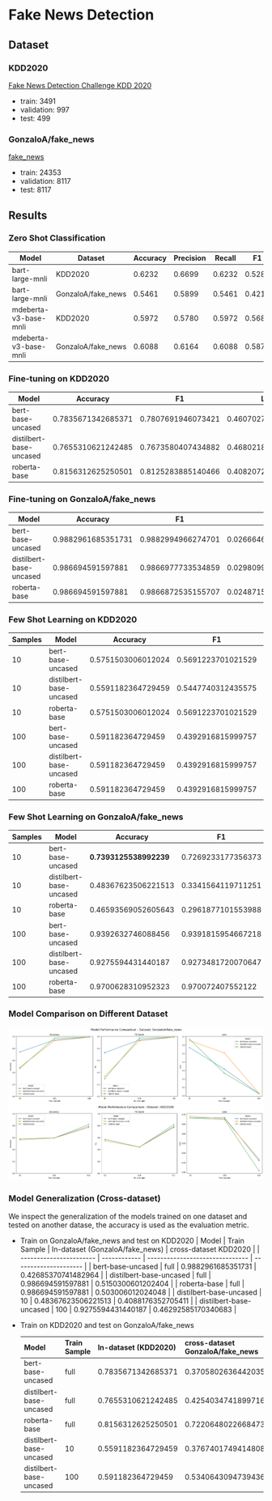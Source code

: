 # Fake News Detection

## Dataset

### KDD2020

[Fake News Detection Challenge KDD 2020](https://www.kaggle.com/competitions/fakenewskdd2020/overview)

- train: 3491
- validation: 997
- test: 499

### GonzaloA/fake_news

[fake_news](https://huggingface.co/datasets/GonzaloA/fake_news)

- train: 24353
- validation: 8117
- test: 8117

## Results

### Zero Shot Classification
| Model                 | Dataset            | Accuracy     | Precision | Recall | F1     |
| --------------------- | ------------------ | ------------ | --------- | ------ | ------ |
| bart-large-mnli       | KDD2020            | 0.6232       | 0.6699    | 0.6232 | 0.5285 |
| bart-large-mnli       | GonzaloA/fake_news | 0.5461       | 0.5899    | 0.5461 | 0.4210 |
| mdeberta-v3-base-mnli | KDD2020            | 0.5972       | 0.5780    | 0.5972 | 0.5685 |
| mdeberta-v3-base-mnli | GonzaloA/fake_news | 0.6088       | 0.6164    | 0.6088 | 0.5876 |

### Fine-tuning on KDD2020

| Model                   | Accuracy           | F1                 | Loss                |
| ----------------------- | ------------------ | ------------------ | ------------------- |
| bert-base-uncased       | 0.7835671342685371 | 0.7807691946073421 | 0.46070271730422974 |
| distilbert-base-uncased | 0.7655310621242485 | 0.7673580407434882 | 0.46802181005477905 |
| roberta-base            | 0.8156312625250501 | 0.8125283885140466 | 0.4082072079181671  |

### Fine-tuning on GonzaloA/fake_news

| Model                   | Accuracy           | F1                 | Loss                 |
| ----------------------- | ------------------ | ------------------ | -------------------- |
| bert-base-uncased       | 0.9882961685351731 | 0.9882994966274701 | 0.026664618402719498 |
| distilbert-base-uncased | 0.986694591597881  | 0.9866977733534859 | 0.029809903353452682 |
| roberta-base            | 0.986694591597881  | 0.9866872535155707 | 0.024871505796909332 |

### Few Shot Learning on KDD2020

| Samples | Model                   | Accuracy           | F1                 | Loss               |
| ------- | ----------------------- | ------------------ | ------------------ | ------------------ |
| 10      | bert-base-uncased       | 0.5751503006012024 | 0.5691223701021529 | 0.6813642978668213 |
| 10      | distilbert-base-uncased | 0.5591182364729459 | 0.5447740312435575 | 0.6902174949645996 |
| 10      | roberta-base            | 0.5751503006012024 | 0.5691223701021529 | 0.6813642978668213 |
| 100     | bert-base-uncased       | 0.591182364729459  | 0.4392916815999757 | 0.6831763982772827 |
| 100     | distilbert-base-uncased | 0.591182364729459  | 0.4392916815999757 | 0.677597165107727  |
| 100     | roberta-base            | 0.591182364729459  | 0.4392916815999757 | 0.6732369661331177 |


### Few Shot Learning on GonzaloA/fake_news

| Samples | Model                   | Accuracy               | F1                 | Loss               |
| ------- | ----------------------- | ---------------------- | ------------------ | ------------------ |
| 10      | bert-base-uncased       | **0.7393125538992239** | 0.7269233177356373 | 0.570989727973938  |
| 10      | distilbert-base-uncased | 0.48367623506221513    | 0.3341564119711251 | 0.6532924771308899 |
| 10      | roberta-base            | 0.46593569052605643    | 0.2961877101553988 | 0.6716976761817932 |
| 100     | bert-base-uncased       | 0.9392632746088456     | 0.9391815954667218 | 0.3166244924068451 |
| 100     | distilbert-base-uncased | 0.9275594431440187     | 0.9273481720070647 | 0.5080302953720093 |
| 100     | roberta-base            | 0.9700628310952323     | 0.970072407552122  | 0.2685811221599579 |

### Model Comparison on Different Dataset
![GonzaloA](./src/GonzaloA.png)
![KDD2020](./src/KDD2020.png)

### Model Generalization (Cross-dataset)

We inspect the generalization of the models trained on one dataset and tested on another datase, the accuracy is used as the evaluation metric.

- Train on GonzaloA/fake_news and test on KDD2020
  | Model                   | Train Sample | In-dataset (GonzaloA/fake_news) | cross-dataset KDD2020 |
  | ----------------------- | ------------ | ------------------------------- | --------------------- |
  | bert-base-uncased       | full         | 0.9882961685351731              | 0.42685370741482964   |
  | distilbert-base-uncased | full         | 0.986694591597881               | 0.5150300601202404    |
  | roberta-base            | full         | 0.986694591597881               | 0.503006012024048     |
  | distilbert-base-uncased | 10           | 0.48367623506221513             | 0.4088176352705411    |
  | distilbert-base-uncased | 100          | 0.9275594431440187              | 0.46292585170340683   |

- Train on KDD2020 and test on GonzaloA/fake_news

  | Model                   | Train Sample | In-dataset (KDD2020) | cross-dataset GonzaloA/fake_news |
  | ----------------------- | ------------ | -------------------- | -------------------------------- |
  | bert-base-uncased       | full         | 0.7835671342685371   | 0.37058026364420354              |
  | distilbert-base-uncased | full         | 0.7655310621242485   | 0.42540347418997165              |
  | roberta-base            | full         | 0.8156312625250501   | 0.7220648022668473               |
  | distilbert-base-uncased | 10           | 0.5591182364729459   | 0.3767401749414808               |
  | distilbert-base-uncased | 100          | 0.591182364729459    | 0.5340643094739436               |

